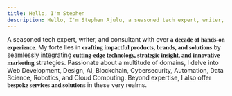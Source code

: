 ```yaml
---
title: Hello, I'm Stephen
description: Hello, I'm Stephen Ajulu, a seasoned tech expert, writer, and consultant with over a decade of hands-on experience. My forte lies in crafting impactful products, brands, and solutions by seamlessly integrating cutting-edge technology and innovative marketing.
---
```


A seasoned tech expert, writer, and consultant with over <span style="font-family: Newsreader; font-weight: bold;">a decade of hands-on experience</span>. My forte lies in <span style="font-family: Newsreader; font-weight: bold;">crafting impactful products, brands, and solutions</span> by seamlessly integrating <span style="font-family: Newsreader; font-weight: bold;">cutting-edge technology, strategic insight, and innovative marketing</span> strategies. Passionate about a multitude of domains, I delve into Web Development, Design, AI, Blockchain, Cybersecurity, Automation, Data Science, Robotics, and Cloud Computing. Beyond expertise, I also offer <span style="font-family: Newsreader; font-weight: bold;">bespoke services and solutions</span> in these very realms.

